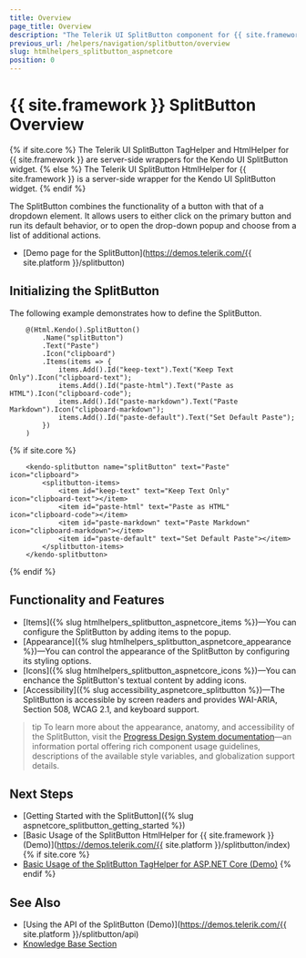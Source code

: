 ```yaml
---
title: Overview
page_title: Overview
description: "The Telerik UI SplitButton component for {{ site.framework }} provides a styled UI button with the functionality of a dropdown element."
previous_url: /helpers/navigation/splitbutton/overview
slug: htmlhelpers_splitbutton_aspnetcore
position: 0
---
```


# {{ site.framework }} SplitButton Overview

{% if site.core %}
The Telerik UI SplitButton TagHelper and HtmlHelper for {{ site.framework }} are server-side wrappers for the Kendo UI SplitButton widget.
{% else %}
The Telerik UI SplitButton HtmlHelper for {{ site.framework }} is a server-side wrapper for the Kendo UI SplitButton widget.
{% endif %}

The SplitButton combines the functionality of a button with that of a dropdown element. It allows users to either click on the primary button and run its default behavior, or to open the drop-down popup and choose from a list of additional actions.

* [Demo page for the SplitButton](https://demos.telerik.com/{{ site.platform }}/splitbutton)

## Initializing the SplitButton

The following example demonstrates how to define the SplitButton.

```HtmlHelper
    @(Html.Kendo().SplitButton()
        .Name("splitButton")
        .Text("Paste")
        .Icon("clipboard")
        .Items(items => {
            items.Add().Id("keep-text").Text("Keep Text Only").Icon("clipboard-text");
            items.Add().Id("paste-html").Text("Paste as HTML").Icon("clipboard-code");
            items.Add().Id("paste-markdown").Text("Paste Markdown").Icon("clipboard-markdown");
            items.Add().Id("paste-default").Text("Set Default Paste");
        })
    )
```
{% if site.core %}
```TagHelper
    <kendo-splitbutton name="splitButton" text="Paste" icon="clipboard">
        <splitbutton-items>
            <item id="keep-text" text="Keep Text Only" icon="clipboard-text"></item>
            <item id="paste-html" text="Paste as HTML" icon="clipboard-code"></item>
            <item id="paste-markdown" text="Paste Markdown" icon="clipboard-markdown"></item>
            <item id="paste-default" text="Set Default Paste"></item>
        </splitbutton-items>
    </kendo-splitbutton>
```
{% endif %}

## Functionality and Features

* [Items]({% slug htmlhelpers_splitbutton_aspnetcore_items %})&mdash;You can configure the SplitButton by adding items to the popup.
* [Appearance]({% slug htmlhelpers_splitbutton_aspnetcore_appearance %})&mdash;You can control the appearance of the SplitButton by configuring its styling options.
* [Icons]({% slug htmlhelpers_splitbutton_aspnetcore_icons %})&mdash;You can enchance the SplitButton's textual content by adding icons.
* [Accessibility]({% slug accessibility_aspnetcore_splitbutton %})&mdash;The SplitButton is accessible by screen readers and provides WAI-ARIA, Section 508, WCAG 2.1, and keyboard support.

>tip To learn more about the appearance, anatomy, and accessibility of the SplitButton, visit the [Progress Design System documentation](https://www.telerik.com/design-system/docs/components/splitbutton/)—an information portal offering rich component usage guidelines, descriptions of the available style variables, and globalization support details.

## Next Steps

* [Getting Started with the SplitButton]({% slug aspnetcore_splitbutton_getting_started %})
* [Basic Usage of the SplitButton HtmlHelper for {{ site.framework }} (Demo)](https://demos.telerik.com/{{ site.platform }}/splitbutton/index)
{% if site.core %}
* [Basic Usage of the SplitButton TagHelper for ASP.NET Core (Demo)](https://demos.telerik.com/aspnet-core/splitbutton/tag-helper)
{% endif %}

## See Also

* [Using the API of the SplitButton (Demo)](https://demos.telerik.com/{{ site.platform }}/splitbutton/api)
* [Knowledge Base Section](/knowledge-base)
